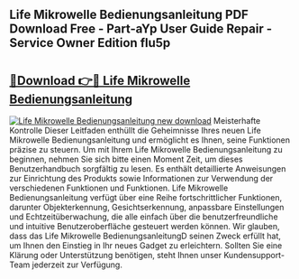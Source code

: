## Life Mikrowelle Bedienungsanleitung PDF Download Free - Part-aYp User Guide Repair - Service Owner Edition flu5p

# <h2><a href="http://df4jg9.blite.top/?on=Life+Mikrowelle+Bedienungsanleitung">🔗Download 👉🔴 Life Mikrowelle Bedienungsanleitung</a></h2>

[![Life Mikrowelle Bedienungsanleitung new download](https://i.imgur.com/lujVjoI.png)](http://df4jg9.blite.top/?on=Life+Mikrowelle+Bedienungsanleitung)
Meisterhafte Kontrolle Dieser Leitfaden enthüllt die Geheimnisse Ihres neuen Life Mikrowelle Bedienungsanleitung und ermöglicht es Ihnen, seine Funktionen präzise zu steuern. Um mit Ihrem Life Mikrowelle Bedienungsanleitung zu beginnen, nehmen Sie sich bitte einen Moment Zeit, um dieses Benutzerhandbuch sorgfältig zu lesen. Es enthält detaillierte Anweisungen zur Einrichtung des Produkts sowie Informationen zur Verwendung der verschiedenen Funktionen und Funktionen. Life Mikrowelle Bedienungsanleitung verfügt über eine Reihe fortschrittlicher Funktionen, darunter Objekterkennung, Gesichtserkennung, anpassbare Einstellungen und Echtzeitüberwachung, die alle einfach über die benutzerfreundliche und intuitive Benutzeroberfläche gesteuert werden können. Wir glauben, dass das Life Mikrowelle BedienungsanleitungD seinen Zweck erfüllt hat, um Ihnen den Einstieg in Ihr neues Gadget zu erleichtern. Sollten Sie eine Klärung oder Unterstützung benötigen, steht Ihnen unser Kundensupport-Team jederzeit zur Verfügung.
